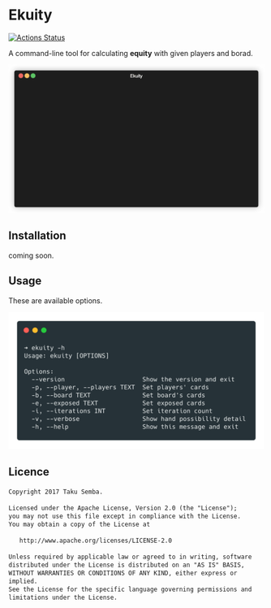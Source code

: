 # Ekuity

[![Actions Status](https://github.com/TakuSemba/Ekuity/workflows/CI/badge.svg)](https://github.com/TakuSemba/Ekuity/actions)

A command-line tool for calculating **equity** with given players and borad.

<p align="center"><img src="/art/demo.gif"/></p>

## Installation

coming soon.

## Usage

These are available options.

<p align="left"><img src="/art/usage.png" width="560px"/></p>

## Licence
```
Copyright 2017 Taku Semba.

Licensed under the Apache License, Version 2.0 (the "License");
you may not use this file except in compliance with the License.
You may obtain a copy of the License at

   http://www.apache.org/licenses/LICENSE-2.0

Unless required by applicable law or agreed to in writing, software
distributed under the License is distributed on an "AS IS" BASIS,
WITHOUT WARRANTIES OR CONDITIONS OF ANY KIND, either express or implied.
See the License for the specific language governing permissions and
limitations under the License.
```
